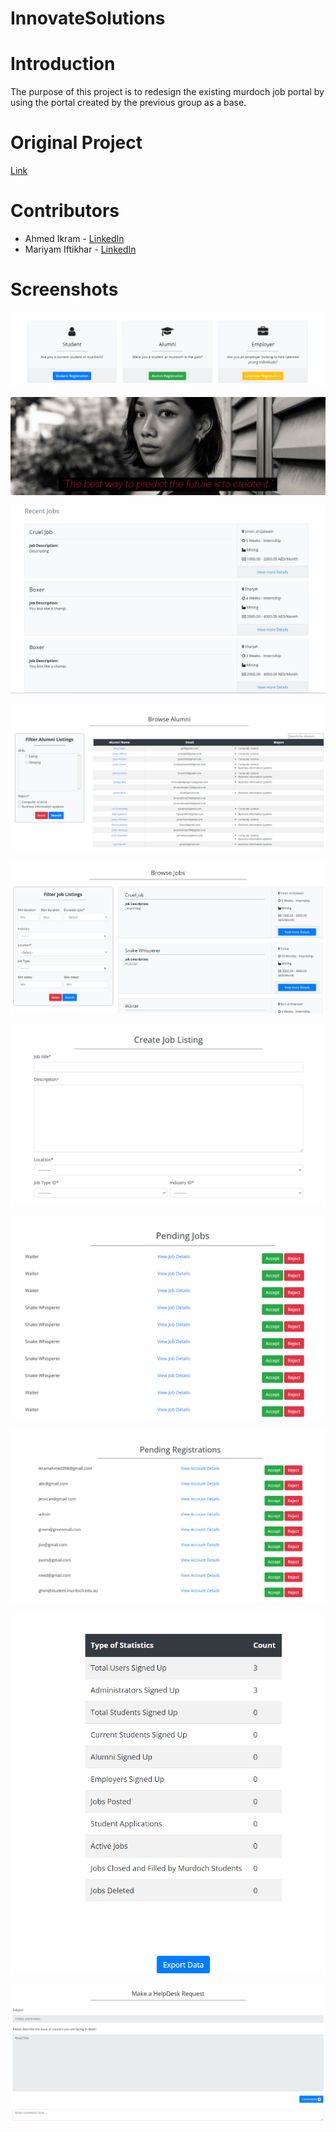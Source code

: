 # **InnovateSolutions**

# Introduction
The purpose of this project is to redesign the existing murdoch job portal by using the portal created by the previous group as a base.

# Original Project
[Link](https://github.com/roanroan/DjangoUnlimited)

# Contributors
- Ahmed Ikram - [LinkedIn](https://www.linkedin.com/in/ahmed-ikram-a38b151a1/)
- Mariyam Iftikhar - [LinkedIn](https://www.linkedin.com/in/mariyam-iftikhar-71714975)

# Screenshots
![Registration Page][Registration]

![Home Page][HomePage]

![Recent Jobs List][RecentJobs]

![Browse Alumni List][BrowseAlumni]

![View Jobs List][ViewJobs]

![Create Job Form][CreateJob]

![Pending Jobs List][PendingJobs]

![Pending Registration List][PendingRegistrations]

![Statistics][Statistics]

![HelpDesk][HelpDesk]

[Registration]: media/Registration.PNG
[HomePage]: media/HomeMain.PNG
[RecentJobs]: media/RecentJobs.PNG
[BrowseAlumni]: media/BrowseAlumni.PNG
[ViewJobs]: media/BrowseJobs.PNG
[CreateJob]: media/CreateJob.PNG
[PendingJobs]: media/PendingJobs.PNG
[PendingRegistrations]: media/PendingRegistrations.PNG
[Statistics]: media/Statistics.PNG
[HelpDesk]: media/HelpDesk.PNG
